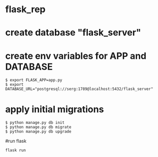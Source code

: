 # flask_rep

# create database "flask_server"

# create env variables for APP and DATABASE
```
$ export FLASK_APP=app.py
$ export DATABASE_URL="postgresql://serg:1789@localhost:5432/flask_server"
```

# apply initial migrations
```
$ python manage.py db init
$ python manage.py db migrate
$ python manage.py db upgrade
```

#run flask
```
flask run
```